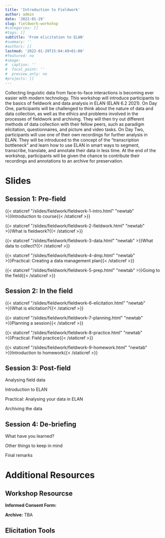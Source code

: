```yaml
---
title: 'Introduction to Fieldwork'
author: admin
date: '2022-01-29'
slug: fieldwork-workshop
#categories: []
#tags: []
subtitle: 'From elicitation to ELAN'
#summary: ''
#authors: []
lastmod: '2022-01-29T15:04:49+01:00'
#featured: no
#image:
#  caption: ''
#  focal_point: ''
#  preview_only: no
#projects: []
---
```


Collecting linguistic data from face-to-face interactions is becoming ever easier with modern technology. This workshop will introduce participants to the basics of fieldwork and data analysis in ELAN (ELAN 6.2 2021). On Day One, participants will be challenged to think about the nature of data and data collection, as well as the ethics and problems involved in the processes of fieldwork and archiving. They will then try out different methods of data collection with their fellow peers, such as paradigm elicitation, questionnaires, and picture and video tasks. On Day Two, participants will use one of their own recordings for further analysis in ELAN. They will be introduced to the concept of the “transcription bottleneck” and learn how to use ELAN in smart ways to segment, transcribe, translate, and annotate their data in less time. At the end of the workshop, participants will be given the chance to contribute their recordings and annotations to an archive for preservation.

# Slides

## Session 1: Pre-field

{{< staticref "/slides/fieldwork/fieldwork-1-intro.html" "newtab" >}}Introduction to course{{< /staticref >}} <br>

{{< staticref "/slides/fieldwork/fieldwork-2-fieldwork.html" "newtab" >}}What is fieldwork?{{< /staticref >}} <br>

{{< staticref "/slides/fieldwork/fieldwork-3-data.html" "newtab" >}}What data to collect?{{< /staticref >}} <br>

{{< staticref "/slides/fieldwork/fieldwork-4-dmp.html" "newtab" >}}Practical: Creating a data management plan{{< /staticref >}} <br>

{{< staticref "/slides/fieldwork/fieldwork-5-prep.html" "newtab" >}}Going to the field{{< /staticref >}}

## Session 2: In the field

{{< staticref "/slides/fieldwork/fieldwork-6-elicitation.html" "newtab" >}}What is elicitation?{{< /staticref >}} <br>

{{< staticref "/slides/fieldwork/fieldwork-7-planning.html" "newtab" >}}Planning a session{{< /staticref >}} <br>

{{< staticref "/slides/fieldwork/fieldwork-8-practice.html" "newtab" >}}Practical: Field practice{{< /staticref >}} <br>

{{< staticref "/slides/fieldwork/fieldwork-9-homework.html" "newtab" >}}Introduction to homework{{< /staticref >}}

## Session 3: Post-field

Analysing field data

Introduction to ELAN

Practical: Analysing your data in ELAN

Archiving the data

## Session 4: De-briefing

What have you learned?

Other things to keep in mind

Final remarks

# Additional Resources

## Workshop Resourcse

**Informed Consent Form:**

**Archive:** TBA

## Elicitation Tools
